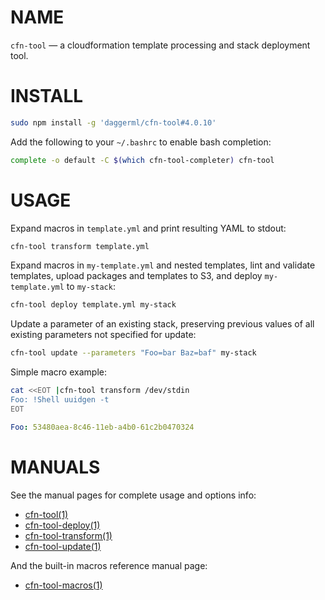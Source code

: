 <!-- vim: set ft=markdown: -->
# NAME

`cfn-tool` &mdash; a cloudformation template processing and stack deployment tool.

# INSTALL

```bash
sudo npm install -g 'daggerml/cfn-tool#4.0.10'
```

Add the following to your `~/.bashrc` to enable bash completion:

```bash
complete -o default -C $(which cfn-tool-completer) cfn-tool
```

# USAGE

Expand macros in `template.yml` and print resulting YAML to stdout:

```bash
cfn-tool transform template.yml
```

Expand macros in `my-template.yml` and nested templates, lint and validate
templates, upload packages and templates to S3, and deploy `my-template.yml`
to `my-stack`:

```bash
cfn-tool deploy template.yml my-stack
```

Update a parameter of an existing stack, preserving previous values of all
existing parameters not specified for update:

```bash
cfn-tool update --parameters "Foo=bar Baz=baf" my-stack
```

Simple macro example:

```bash
cat <<EOT |cfn-tool transform /dev/stdin
Foo: !Shell uuidgen -t
EOT
```
```yaml
Foo: 53480aea-8c46-11eb-a4b0-61c2b0470324
```

# MANUALS

See the manual pages for complete usage and options info:

* [cfn-tool(1)][1]
* [cfn-tool-deploy(1)][2]
* [cfn-tool-transform(1)][3]
* [cfn-tool-update(1)][4]

And the built-in macros reference manual page:

* [cfn-tool-macros(1)][5]

[1]: http://htmlpreview.github.io/?https://github.com/daggerml/cfn-tool/blob/4.0.10/man/cfn-tool.html
[2]: http://htmlpreview.github.io/?https://github.com/daggerml/cfn-tool/blob/4.0.10/man/cfn-tool-deploy.html
[3]: http://htmlpreview.github.io/?https://github.com/daggerml/cfn-tool/blob/4.0.10/man/cfn-tool-transform.html
[4]: http://htmlpreview.github.io/?https://github.com/daggerml/cfn-tool/blob/4.0.10/man/cfn-tool-update.html
[5]: http://htmlpreview.github.io/?https://github.com/daggerml/cfn-tool/blob/4.0.10/man/cfn-tool-macros.html
